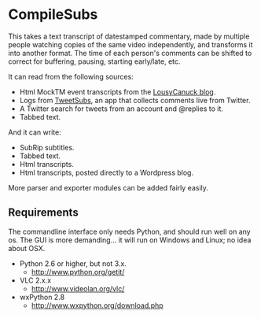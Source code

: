CompileSubs
===========
This takes a text transcript of datestamped commentary, made by
multiple people watching copies of the same video independently, and
transforms it into another format. The time of each person's
comments can be shifted to correct for buffering, pausing, starting
early/late, etc.

It can read from the following sources:
* Html MockTM event transcripts from the [LousyCanuck blog](http://freethoughtblogs.com/lousycanuck/?s=Mock+The+Movie+transcript).
* Logs from [TweetSubs](https://github.com/Vhati/TweetSubs), an app that collects comments live from Twitter.
* A Twitter search for tweets from an account and @replies to it.
* Tabbed text.

And it can write:
* SubRip subtitles.
* Tabbed text.
* Html transcripts.
* Html transcripts, posted directly to a Wordpress blog.

More parser and exporter modules can be added fairly easily.


Requirements
------------
The commandline interface only needs Python, and should run well
on any os. The GUI is more demanding... it will run on Windows
and Linux; no idea about OSX.

* Python 2.6 or higher, but not 3.x.
    * http://www.python.org/getit/
* VLC 2.x.x
    * http://www.videolan.org/vlc/
* wxPython 2.8
    * http://www.wxpython.org/download.php
